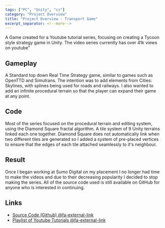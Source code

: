 ```yaml
---
tags: ["PC", "Unity", "cs"]
category: "Project Overview"
title: "Project Overview - Transport Game"
excerpt_separator: <!--more-->
---
```


A Game created for a Youtube tutorial series, focusing on creating a Tycoon style strategy game in Unity. The video series currently has over 41k views on youtube"
<!--more-->

<!-- "projects/transport/transport2.jpg",
"projects/transport/transport0.jpg",
"projects/transport/transport1.jpg" -->

## Gameplay

A Standard top down Real Time Strategy game, similar to games such as OpenTTD and Simutrans. The intention was to add elements from Cities: Skylines, with splines being used for roads and railways. I also wanted to add an infinite procedural terrain so that the player can expand their game at any point.

## Code

Most of the series focused on the procedural terrain and editing system, using the Diamond Square fractal algorithm. A tile system of 9 Unity terrains linked each one together. Diamond Square does not automatically link when two different tiles are generated so I added a system of pre-placed vertices to ensure that the edges of each tile attached seamlessly to it's neighbour.

## Result

Once I began working at Sumo Digital on my placement I no longer had time to make the videos and due to their decreasing popularity I decided to stop making the series. All of the source code used is still available on GitHub for anyone who is interested in continuing.

## Links

*   [Source Code (Github) @fa-external-link ](https://github.com/Nick-Pearson/Transport-Game)
*   [Playlist of Youtube Tutorials @fa-external-link ](https://www.youtube.com/playlist?list=PLbqSTeoMZd-JmdgzeDP5OFeDzDo9xQ1ZW)
